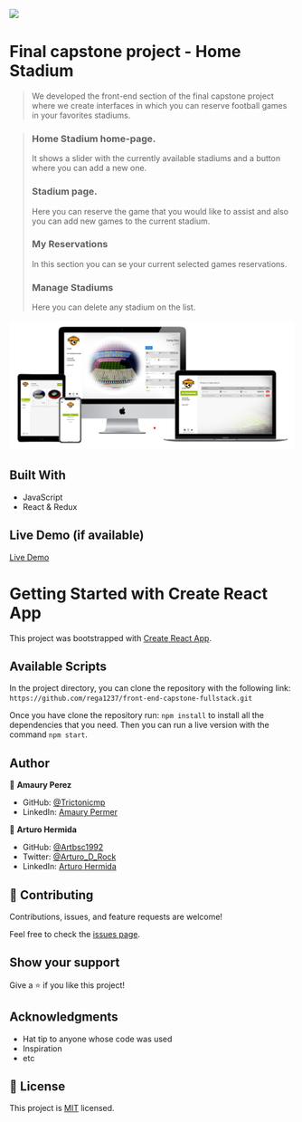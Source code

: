 ![](https://img.shields.io/badge/Microverse-blueviolet)

# Final capstone project - Home Stadium

> We developed the front-end section of the final capstone project where we create interfaces in which you can reserve football games in your favorites stadiums.

> ### Home Stadium home-page.
> It shows a slider with the currently available stadiums and a button where you can add a new one.
> ### Stadium page.
> Here you can reserve the game that you would like to assist and also you can add new games to the current stadium.
> ### My Reservations
> In this section you can se your current selected games reservations.
> ### Manage Stadiums
> Here you can delete any stadium on the list.



<div align="center"><img src="./src/assets/static/mock.png" alt=""></div>

## Built With

- JavaScript
- React & Redux

## Live Demo (if available)

[Live Demo](https://homestadium.netlify.app/home)

# Getting Started with Create React App

This project was bootstrapped with [Create React App](https://github.com/facebook/create-react-app).

## Available Scripts

In the project directory, you can clone the repository with the following link:
`https://github.com/rega1237/front-end-capstone-fullstack.git`

 Once you have clone the repository run:
 `npm install`
 to install all the dependencies that you need.
 Then you can run a live version with the command `npm start`.

## Author

👤 **Amaury Perez**

- GitHub: [@Trictonicmp](https://github.com/Trictonicmp)
- LinkedIn: [Amaury Permer](https://linkedin.com/in/amaury-permer)

👤 **Arturo Hermida**

- GitHub: [@Artbsc1992](https://github.com/Artbsc1992)
- Twitter: [@Arturo_D_Rock](https://twitter.com/Arturo_D_Rock)
- LinkedIn: [Arturo Hermida](https://www.linkedin.com/in/arturo-hermida29/)

## 🤝 Contributing

Contributions, issues, and feature requests are welcome!

Feel free to check the [issues page](../../issues/).

## Show your support

Give a ⭐️ if you like this project!

## Acknowledgments

- Hat tip to anyone whose code was used
- Inspiration
- etc

## 📝 License

This project is [MIT](./LICENCE) licensed.